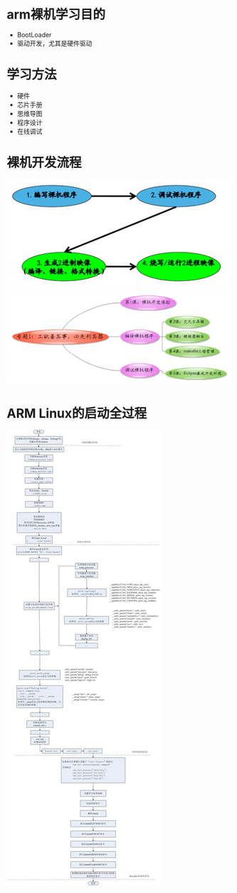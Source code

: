 # arm裸机学习目的
- BootLoader
- 驱动开发，尤其是硬件驱动

# 学习方法
- 硬件
- 芯片手册
- 思维导图
- 程序设计
- 在线调试

# 裸机开发流程  
![](../photo/Pasted%20image%2020230421100823.png)
![](../photo/Pasted%20image%2020230421100919.png)

# ARM Linux的启动全过程
![](../photo/Pasted%20image%2020230424190444.png)